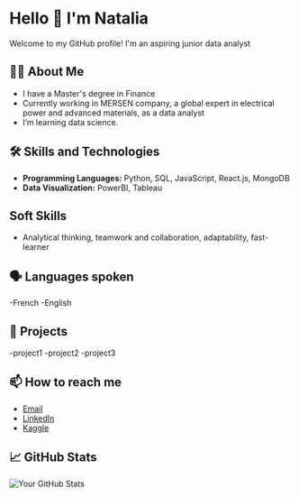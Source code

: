 # Hello 👋 I'm Natalia
Welcome to my GitHub profile! I'm an aspiring junior data analyst 

## 👩‍💻 About Me
- I have a Master's degree in Finance
- Currently working in MERSEN company, a global expert in electrical power and advanced materials, as a data analyst
- I’m learning data science.

## 🛠️ Skills and Technologies
- **Programming Languages:** Python, SQL, JavaScript, React.js, MongoDB
- **Data Visualization:** PowerBI, Tableau

## Soft Skills
- Analytical thinking, teamwork and collaboration, adaptability, fast-learner

## 🗣️ Languages spoken
-French
-English

## 🌟 Projects
-project1
-project2
-project3

## 📫 How to reach me
- [Email](natalia.gravereaux@gmail.com)
- [LinkedIn](https://www.linkedin.com/in/nmikh/)
- [Kaggle](https://www.kaggle.com/nataliagravereaux)

## 📈 GitHub Stats
![Your GitHub Stats](https://github-readme-stats.vercel.app/api?username=ngravereaux&show_icons=true)
